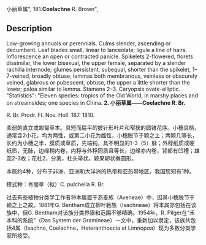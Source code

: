 小丽草属",
181.**Coelachne** R. Brown",

## Description
Low-growing annuals or perennials. Culms slender, ascending or decumbent. Leaf blades small, linear to lanceolate; ligule a line of hairs. Inflorescence an open or contracted panicle. Spikelets 2-flowered, florets dissimilar, the lower bisexual, the upper female, separated by a slender rachilla internode; glumes persistent, subequal, shorter than the spikelet, 1–7-veined, broadly obtuse; lemmas both membranous, veinless or obscurely veined, glabrous or pubescent, obtuse, the upper a little shorter than the lower; palea similar to lemma. Stamens 2–3. Caryopsis ovate-elliptic.
  "Statistics": "Eleven species: tropics of the Old World, in marshy places and on streamsides; one species in China.
**2. 小丽草属——Coelachne R. Br.**

R. Br. Prodr. Fl. Nov. Holl. 187. 1810.

柔弱的直立或匍匐草本。具短而扁平的披针形叶片和窄狭的圆锥花序。小穗具柄，通常含2小花，均为两性，或第二小花为雌性，小穗脱节于颖之上；两颖几等长，长约为小穗之半，膜质或草质，先端钝，具不明显的1-3（5）脉；外稃纸质或硬纸质，无脉，边缘稍内卷，内稃与外稃同质且等长，边缘亦内卷，背部有凹槽；雄蕊2-3枚；花柱2，分离，柱头帚状。颖果卵状椭圆形。

本属约4种，分布于非洲、亚洲和大洋洲的热带和亚热带地区。我国现知有1种。

模式种：肖丽草（拟）C. pulchella R. Br.

过去有些植物分类学工作者将本属置于燕麦族（Aveneae）中，因其小穗脱节于颖之上之故。1881年G. Bentham成立柳叶箬族（Isachneae）将本属亦包括在该族中，但G. Bentham对该族分类界限和范围不够精确。1954年，R. Pilger在“禾本科的系统”（Das System der Gramineae）一文中，重新加以隶定，该族共包括4属（Isachne, Coelachne，Heteranthoecia et Limnopoa）现为多数分类学家所接受。

